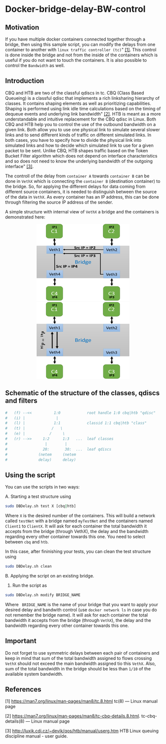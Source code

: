 # Docker-bridge-delay-BW-control

## Motivation
If you have multiple docker containers connected together through a bridge, then using this sample script, you can modify the delays from one container to another with `linux traffic controller (tc)`" [[1]](#1). This control is done inside the bridge and not from the inside of the containers which is useful if you do not want to touch the containers. It is also possible to control the `Bandwidth` as well.

## Introduction
CBQ and HTB are two of the classful qdiscs in tc. CBQ (Class Based Queueing) is a classful qdisc that implements a rich linksharing hierarchy of classes. It contains shaping elements as well as prioritizing capabilities. Shaping is performed using link idle time calculations based on the timing of dequeue events and underlying link bandwidth" [[2]](#2). HTB is meant as a more understandable and intuitive replacement for the CBQ qdisc in Linux. Both CBQ and HTB help you to control the use of the outbound bandwidth on a given link. Both allow you to use one physical link to simulate several slower links and to send different kinds of traffic on different simulated links. In both cases, you have to specify how to divide the physical link into simulated links and how to decide which simulated link to use for a given packet to be sent. Unlike CBQ, HTB shapes traffic based on the Token Bucket Filter algorithm which does not depend on interface characteristics and so does not need to know the underlying bandwidth of the outgoing interface" [[3]](#3).

The controll of the delay from `container A` towards `container B` can be done in `VethX` which is connecting the `container B` (destination container) to the bridge. So, for applying the different delays for data coming from different source containers, it is needed to distinguish between the source of the data in `VethX`. As every container has an IP address, this can be done through filtering the source IP address of the sender.

A simple structure with internal view of `VethX` a bridge and the containers is demonstrated here: 

<p align="middle">
  <img src="./delay1.png" width="300" height="250" />
  <img src="./delay2.png" width="300" height="250" /> 
</p>

## Schematic of the structure of the classes, qdiscs and filters
  ```bash
  #   (f) --<<          1:0            root handle 1:0 cbq|htb "qdisc"  
  #   (i) |              |                                           
  #   (l) |             1:1            classid 1:1 cbq|htb "class"
  #   (t) |            /   \
  #   (e) |           /     \
  #   (r) -->>     1:2      1:3   ...  leaf classes
  #                 |        |
  #                20:       30:  ...  leaf qdiscs
  #              (netem     (netem
  #              delay)     delay)
  ```

## Using the script

You can use the scripts in two ways:

A. Starting a test structure using    
  ```bash
  sudo DBDelay.sh test X [cbq|htb]
  ```
  Where `X` is the desired number of the containers. This will build a network called `testNet` with a bridge named `myTestNet` and the containers named `Client1` to `ClientX`.  It will ask for each container the total bandwidth it accepts from the bridge (through VethX), the delay and the bandwidth regarding every other container towards this one.
  You need to select between `cbq` and `htb`.
  
  In this case, after fininishing your tests, you can clean the test structure using
  ```bash
  sudo DBDelay.sh clean
  ``` 
B. Applying the script on an existing bridge. 
  1. Run the script as
  ```bash
  sudo DBDelay.sh modify BRIDGE_NAME
  ``` 
  Where ` BRIDGE_NAME` is the name of your bridge that you want to apply your desired delay and bandwith control (use `docker network ls` in case you do not remember the bridge name). It will ask for each container the total bandwidth it accepts from the bridge (through `VethX`), the delay and the bandwidth regarding every other container towards this one. 
  
  ## Important ##
  Do not forget to use symmetric delays between each pair of containers and keep in mind that sum of the total bandwidth assigned to flows crossing `VethX` should not exceed the main bandwidth assigned tio this `VethX`. Also, sum of the total bandwidth in the bridge should be less than `1/10` of the available system bandwidth.
  
  ## References
<a id="1">[1]</a> 
https://man7.org/linux/man-pages/man8/tc.8.html 
tc(8) — Linux manual page

<a id="2">[2]</a> 
https://man7.org/linux/man-pages/man8/tc-cbq-details.8.html. 
tc-cbq-details(8) — Linux manual page

<a id="3">[3]</a> 
http://luxik.cdi.cz/~devik/qos/htb/manual/userg.htm
HTB Linux queuing discipline manual - user guide.
